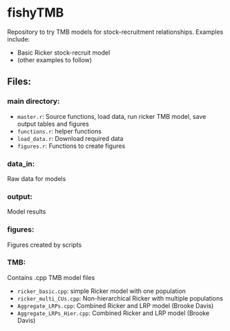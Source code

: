 # fishyTMB
Repository to try TMB models for stock-recruitment relationships. Examples include:
- Basic Ricker stock-recruit model
- (other examples to follow)

## Files:
### main directory: 
- `master.r`: Source functions, load data, run ricker TMB model, save output tables and figures
- `functions.r`: helper functions
- `load_data.r`: Download required data
- `figures.r`: Functions to create figures
### data_in: 
Raw data for models 
### output: 
Model results
### figures: 
Figures created by scripts
### TMB: 
Contains .cpp TMB model files
- `ricker_basic.cpp`: simple Ricker model with one population
- `ricker_multi_CUs.cpp`: Non-hierarchical Ricker with multiple populations
- `Aggregate_LRPs.cpp`: Combined Ricker and LRP model (Brooke Davis)
- `Aggregate_LRPs_Hier.cpp`: Combined Ricker and LRP model (Brooke Davis)


